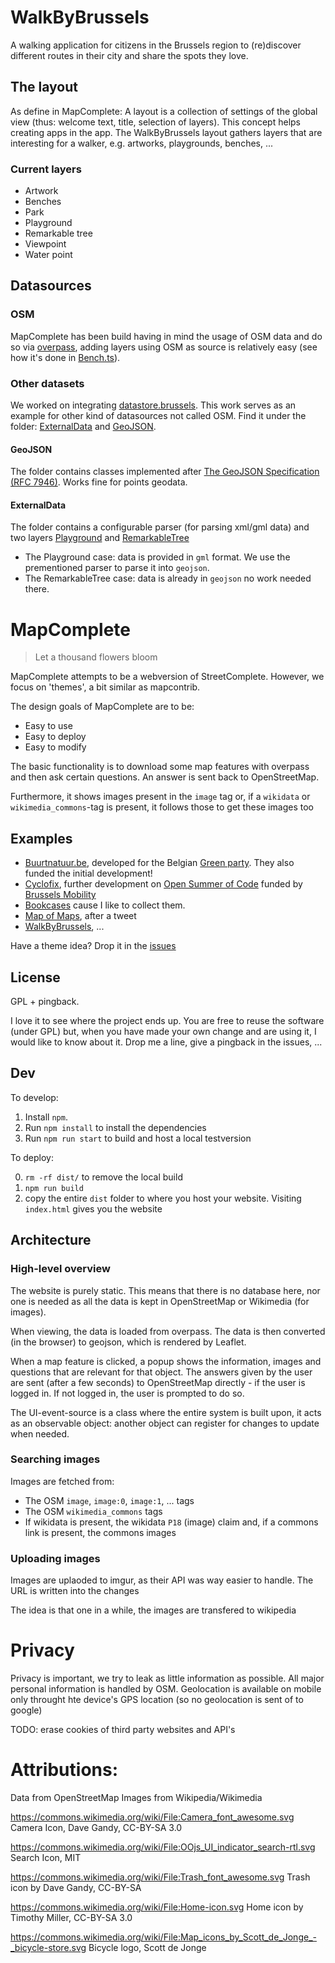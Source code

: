 # WalkByBrussels
A walking application for citizens in the Brussels region to (re)discover different routes in their city and share the spots they love.

## The layout
As define in MapComplete: A layout is a collection of settings of the global view (thus: welcome text, title, selection of layers). This concept helps creating apps in the app.
The WalkByBrussels layout gathers layers that are interesting for a walker, e.g. artworks, playgrounds, benches, ...

### Current layers
- Artwork
- Benches
- Park
- Playground
- Remarkable tree 
- Viewpoint
- Water point

## Datasources
### OSM
MapComplete has been build having in mind the usage of OSM data and do so via [overpass](https://overpass-turbo.eu/), adding layers using OSM as source is relatively easy (see how it's done in [Bench.ts](https://github.com/oSoc20/MapComplete/blob/master/Customizations/Layers/Bench.ts)).

### Other datasets
We worked on integrating [datastore.brussels](https://datastore.brussels/web/). This work serves as an example for other kind of datasources not called OSM. Find it under the folder: [ExternalData](https://github.com/oSoc20/MapComplete/tree/master/ExternalData) and [GeoJSON](https://github.com/oSoc20/MapComplete/tree/master/GeoJSON).

#### GeoJSON
The folder contains classes implemented after [The GeoJSON Specification (RFC 7946)](https://tools.ietf.org/html/rfc7946). Works fine for points geodata.

#### ExternalData
The folder contains a configurable parser (for parsing xml/gml data) and two layers [Playground](https://github.com/oSoc20/MapComplete/blob/master/ExternalData/Playground.ts) and [RemarkableTree](https://github.com/oSoc20/MapComplete/blob/master/ExternalData/RemarkableTree.ts)

- The Playground case: data is provided in ```gml``` format. We use the prementioned parser to parse it into ```geojson```.
- The RemarkableTree case: data is already in ```geojson``` no work needed there.

# MapComplete

> Let a thousand flowers bloom


MapComplete attempts to be a webversion of StreetComplete. However, we focus on 'themes', a bit similar as mapcontrib.

The design goals of MapComplete are to be:

- Easy to use
- Easy to deploy
- Easy to modify

The basic functionality is to download some map features with overpass and then ask certain questions. An answer is sent back to OpenStreetMap.

Furthermore, it shows images present in the `image` tag or, if a `wikidata` or `wikimedia_commons`-tag is present, it follows those to get these images too

## Examples

- [Buurtnatuur.be](http://buurntatuur.be), developed for the Belgian [Green party](https://www.groen.be/). They also funded the initial development!
- [Cyclofix](https://pietervdvn.github.io/MapComplete/index.html?quests=pomp), further development on [Open Summer of Code](https://summerofcode.be/) funded by [Brussels Mobility](https://mobilite-mobiliteit.brussels/en)
- [Bookcases](https://pietervdvn.github.io/MapComplete/index.html?quests=bookcases#element) cause I like to collect them.
- [Map of Maps](https://pietervdvn.github.io/MapComplete/index.html?layout=metamap#element), after a tweet
- [WalkByBrussels](https://osoc20.github.io/MapComplete/index.html?layout=walkbybrussels), ...

Have a theme idea? Drop it in the [issues](https://github.com/pietervdvn/MapComplete/issues)

## License

GPL + pingback.

I love it to see where the project ends up. You are free to reuse the software (under GPL) but, when you have made your own change and are using it, I would like to know about it. Drop me a line, give a pingback in the issues, ...

## Dev

To develop:

1. Install `npm`.
2. Run `npm install` to install the dependencies
3. Run `npm run start` to build and host a local testversion

To deploy:

0. `rm -rf dist/` to remove the local build
1. `npm run build`
2. copy the entire `dist` folder to where you host your website. Visiting `index.html` gives you the website

## Architecture

### High-level overview

The website is purely static. This means that there is no database here, nor one is needed as all the data is kept in OpenStreetMap or Wikimedia (for images).

When viewing, the data is loaded from overpass. The data is then converted (in the browser) to geojson, which is rendered by Leaflet. 

When a map feature is clicked, a popup shows the information, images and questions that are relevant for that object.
The answers given by the user are sent (after a few seconds) to OpenStreetMap directly - if the user is logged in. If not logged in, the user is prompted to do so. 


The UI-event-source is a class where the entire system is built upon, it acts as an observable object: another object can register for changes to update when needed.


### Searching images

Images are fetched from:

- The OSM `image`, `image:0`, `image:1`, ... tags
- The OSM `wikimedia_commons` tags
- If wikidata is present, the wikidata `P18` (image) claim and, if a commons link is present, the commons images

### Uploading images

Images are uplaoded to imgur, as their API was way easier to handle. The URL is written into the changes

The idea is that one in a while, the images are transfered to wikipedia


# Privacy

Privacy is important, we try to leak as little information as possible.
All major personal information is handled by OSM.
Geolocation is available on mobile only throught hte device's GPS location (so no geolocation is sent of to google)

TODO: erase cookies of third party websites and API's

# Attributions:

Data from OpenStreetMap
Images from Wikipedia/Wikimedia

https://commons.wikimedia.org/wiki/File:Camera_font_awesome.svg
Camera Icon, Dave Gandy, CC-BY-SA 3.0

https://commons.wikimedia.org/wiki/File:OOjs_UI_indicator_search-rtl.svg
Search Icon, MIT

https://commons.wikimedia.org/wiki/File:Trash_font_awesome.svg
Trash icon by Dave Gandy, CC-BY-SA
 	
https://commons.wikimedia.org/wiki/File:Home-icon.svg
Home icon by Timothy Miller, CC-BY-SA 3.0

https://commons.wikimedia.org/wiki/File:Map_icons_by_Scott_de_Jonge_-_bicycle-store.svg
Bicycle logo,  	Scott de Jonge
